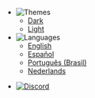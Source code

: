 - ![Themes](https://icongr.am/material/brightness-6.svg?color=A9A9A9&size=37)
  - <a href="#" data-link-title="Dark">Dark</a>
  - <a href="#" data-link-title="Light">Light</a>
- ![Languages](https://icongr.am/material/translate.svg?color=A9A9A9&size=37)
  - [English](/)
  - [Español](/es_ES/)
  - [Português (Brasil)](/pt_BR/)
  - [Nederlands](/nl_NL/)
<!---  - [Deutsch](/de_DE/) -->
<!---  - [Français](/fr_FR/) -->
<!---  - [日本語](/ja_JP/) -->
<!---  - [简体中文](/zh_CN/) -->
<!---  - [Dansk](/da_DK/) -->
<!---  - [Norsk](/no_NO/) -->
<!---  - [Polskie](/pl_PL/) -->
<!---  - [Svenska](/sv_SE/) -->
<!---  - [Pirate English](/en_PT/) -->
- [![Discord](https://icongr.am/material/discord.svg?color=A9A9A9&size=37)](https://discord.gg/KVzKRsbetJ)